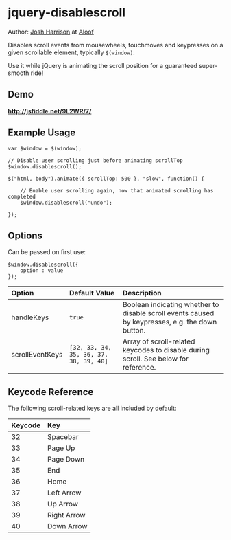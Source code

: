 jquery-disablescroll
===

Author: [Josh Harrison](http://www.joshharrison.net) at [Aloof](http://aloofdesign.com)

Disables scroll events from mousewheels, touchmoves and keypresses on a given scrollable element, typically `$(window)`.

Use it while jQuery is animating the scroll position for a guaranteed super-smooth ride!


Demo
---
**http://jsfiddle.net/9L2WR/7/**


Example Usage
---

    var $window = $(window);

    // Disable user scrolling just before animating scrollTop
    $window.disablescroll();

    $("html, body").animate({ scrollTop: 500 }, "slow", function() {

        // Enable user scrolling again, now that animated scrolling has completed
        $window.disablescroll("undo");

    });


Options
---

Can be passed on first use:

    $window.disablescroll({
        option : value
    });

Option            | Default Value                              | Description
:---------------- | :----------------------------------------- | :---------------------------------------------------------
handleKeys        | `true`                                     | Boolean indicating whether to disable scroll events caused by keypresses, e.g. the down button.
scrollEventKeys   | `[32, 33, 34, 35, 36, 37, 38, 39, 40]`     | Array of scroll-related keycodes to disable during scroll. See below for reference.


Keycode Reference
---
The following scroll-related keys are all included by default:

Keycode    | Key
:--------- | :-----------
32         | Spacebar
33         | Page Up
34         | Page Down
35         | End
36         | Home
37         | Left Arrow
38         | Up Arrow
39         | Right Arrow
40         | Down Arrow